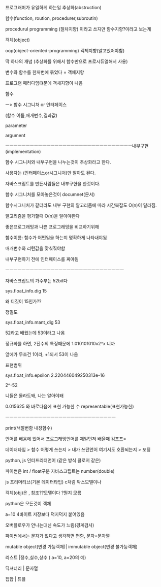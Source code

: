프로그래머가 유일하게 하는일 추상화(abstruction)

함수(function, roution, procedurer,subroutin)

procedurul programming (절차지향) 이라고 쓰지만 함수지향?이라고 보는게

객체(object)

oop(object-oriented-programming) 객체지향(알고있어야함)

딱 하나의 개념 (추상화를 위해서 함수만으로 프로시듀얼해서 사용)

변수와 함수를 한꺼번에 묶었다 = 객체지향

프로그램 패러다임떄문에 객체지향이 나옴

함수

ㅡ> 함수 시그니처 or 인터페이스

(함수 이름,매개변수,결과값)

parameter

argument

ㅡㅡㅡㅡㅡㅡㅡㅡㅡㅡㅡㅡㅡㅡㅡㅡㅡㅡㅡㅡㅡㅡㅡㅡㅡㅡㅡㅡㅡㅡㅡ내부구현(implementation)

함수 시그니처와 내부구현을 나누는것이 추상화라고 한다.

사용자는 (인터페이스or시그니처)만 알아도 된다.

자바스크립트를 만든사람들은 내부구현을 한것이다.

함수 시그니처를 모아놓은것이 documnet(문서)

함수시그니처가 같더라도 내부 구현의 알고리즘에 따라 시간복잡도 O(n)이 달라짐.

알고리즘을 평가할때 O(n)을 알아야한다

좋은프로그래밍과 나쁜 프로그래밍을 비교하기위해

함수이름: 함수가 어떤일을 하는지 명확하게 나타내야됨

매개변수와 리턴값을 맞춰줘야함

내부구현하기 전에 인터페이스를 짜야됨

ㅡㅡㅡㅡㅡㅡㅡㅡㅡㅡㅡㅡㅡㅡㅡㅡㅡㅡㅡㅡㅡㅡㅡㅡㅡㅡㅡㅡㅡ

자바스크립트의 가수부는 52bit다

sys.float_info.dig 15

왜 디짓이 15인가??

정밀도

sys.float_info.mant_dig 53

52라고 배웠는데 53이라고 나옴

정규화를 하면, 2진수의 특징때문에 1.010101010x2^x 니까

앞에가 무조건 1이라, +1되서 53이 나옴

표현범위

sys.float_info.epsilon 2.220446049250313e-16

2^-52

니들은 몰라도돼, 나는 알아야돼

0.015625 와 바로다음에 표현 가능한 수 representable(표현가능한)

ㅡㅡㅡㅡㅡㅡㅡㅡㅡㅡㅡㅡㅡㅡㅡㅡㅡㅡㅡㅡㅡㅡㅡㅡㅡㅡㅡ

print(색깔변함 내장함수)

언어를 배움에 있어서 프로그래밍언어를 제일먼저 배울때 김포프=

데이터타입 > 함수 어떻게 쓰는지 > 내가 쓰던언어 여기서도 호환되는지 > 포팅

python, js 인터프리터언어 (같은 방식 클로저 같은)

파이썬은 int / float구분 자바스크립트는 number(double)

js 프리머티브(기본 데이터타입) c처럼 박스모델이나

객체(obj)은 , 참조??모델이다 ?뭔지 모름

python은 모든것이 객체

a=10 4바이트 저장보다 덕지덕지 붙어있음

오버플로우가 안나는대신 속도가 느림(경계검사)

파이썬에서는 문자가 없다고 생각하면 편함, 문자=문자열

mutable object(변경 가능객체)| immutable object(변경 불가능객체)

리스트 |정수,실수,상수 ( a=10, a=20의 예)

딕셔너리 | 문자열

집합 | 튜플
